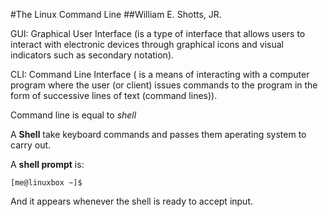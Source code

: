 #The Linux Command Line
##William E. Shotts, JR.

GUI: Graphical User Interface (is a type of interface that allows users to interact with electronic devices through graphical icons and visual indicators such as secondary notation).

CLI: Command Line Interface ( is a means of interacting with a computer program where the user (or client) issues commands to the program in the form of successive lines of text (command lines)).

Command line is equal to *shell*

A **Shell** take keyboard commands and passes them  aperating system to carry out.

A **shell prompt** is:
```  
[me@linuxbox ~]$
```
And it appears whenever the shell is ready
to accept input.
